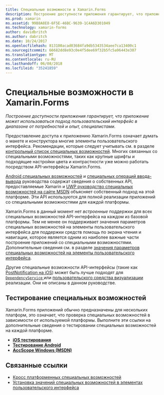 ```yaml
---
title: Специальные возможности в Xamarin.Forms
description: Построение доступности приложения гарантирует, что приложение может использоваться подход пользовательский интерфейс в диапазоне от потребностей и опыт, специалистами.
ms.prod: xamarin
ms.assetid: 99B8A8E8-6F5E-46BC-9639-1C4A6D301049
ms.technology: xamarin-forms
author: davidbritch
ms.author: dabritch
ms.date: 10/24/2017
ms.openlocfilehash: 813100acad03684fa9db5343534aee7ca13400c1
ms.sourcegitcommit: 66682dd8e93c0e4f5dee69f32b5fc5a96443e307
ms.translationtype: MT
ms.contentlocale: ru-RU
ms.lasthandoff: 06/08/2018
ms.locfileid: "35241859"
---
```

# <a name="xamarinforms-accessibility"></a>Специальные возможности в Xamarin.Forms

_Построение доступности приложения гарантирует, что приложение может использоваться подход пользовательский интерфейс в диапазоне от потребностей и опыт, специалистами._

Предоставление доступа к приложению Xamarin.Forms означает думать о макете и конструктора многие элементы пользовательского интерфейса. Рекомендации, которые следует учитывать см. в разделе [контрольный список специальных возможностей](~/cross-platform/app-fundamentals/accessibility.md). Многих связанных со специальными возможностями, таких как крупные шрифты и подходящие настройки цвета и контрастности уже можно работать посредством API-интерфейсы Xamarin.Forms.

[Android специальных возможностей](~/android/app-fundamentals/accessibility.md) и [специальных операций ввода-вывода](~/ios/app-fundamentals/accessibility.md) руководства содержат сведения о собственных API, предоставляемые Xamarin и [UWP руководство специальных возможностей на сайте MSDN](https://msdn.microsoft.com/windows/uwp/accessibility/basic-accessibility-information) объясняет собственный подход на этой платформе. Эти API используются для полной реализации приложений со специальными возможностями для каждой платформы.

Xamarin.Forms в данный момент нет *встроенные* поддержки для всех специальных возможностей API-интерфейса на каждом из базовой платформы. Тем не менее он поддерживает значения параметров специальных возможностей на элементы пользовательского интерфейса для поддержки средств помощь по экрана чтения и навигации, которое является одним из наиболее важные части построение приложений со специальными возможностями. Дополнительные сведения см. в разделе [значения параметров специальных возможностей на элементы пользовательского интерфейса](~/xamarin-forms/app-fundamentals/accessibility/setting-accessibility-values.md).

Другие специальные возможности API-интерфейсы (такие как [PostNotification на iOS](~/ios/app-fundamentals/accessibility.md)) может быть лучше подходят для [ `DependencyService` ](~/xamarin-forms/app-fundamentals/dependency-service/index.md) или [пользовательского средства визуализации](~/xamarin-forms/app-fundamentals/custom-renderer/index.md) реализации. Они не описаны в данном руководстве.

## <a name="testing-accessibility"></a>Тестирование специальных возможностей

Xamarin.Forms приложений обычно предназначены для нескольких платформ, это означает, что проверка специальных возможностей в зависимости от используемой платформы. Выполните эти ссылки на дополнительные сведения о тестировании специальных возможностей на каждой платформе.

- [**iOS тестирования**](~/ios/app-fundamentals/accessibility.md)
- [**Тестирование Android**](~/android/app-fundamentals/accessibility.md)
- [**AccScope Windows (MSDN)**](https://msdn.microsoft.com/library/windows/desktop/dn433239)


## <a name="related-links"></a>Связанные ссылки

- [Кросс платформенных специальных возможностей](~/cross-platform/app-fundamentals/accessibility.md)
- [Установка значений специальных возможностей в элементах пользовательского интерфейса](~/xamarin-forms/app-fundamentals/accessibility/setting-accessibility-values.md)
